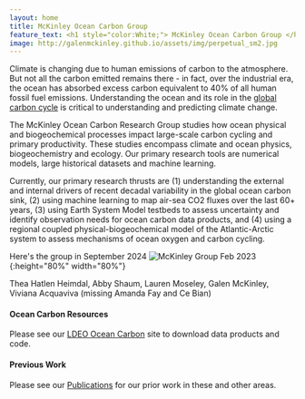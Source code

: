 ```yaml
---
layout: home
title: McKinley Ocean Carbon Group 
feature_text: <h1 style="color:White;"> McKinley Ocean Carbon Group </h1>
image: http://galenmckinley.github.io/assets/img/perpetual_sm2.jpg
---
```


Climate is changing due to human emissions of carbon to the atmosphere. But not all the carbon emitted remains there - in fact, over the industrial era, the ocean has absorbed excess carbon equivalent to 40% of all human fossil fuel emissions. Understanding the ocean and its role in the [global carbon cycle](https://galenmckinley.github.io/CarbonCycle/) is critical to understanding and predicting climate change.

The McKinley Ocean Carbon Research Group studies how ocean physical and biogeochemical processes impact large-scale carbon cycling and primary productivity. These studies encompass climate and ocean physics, biogeochemistry and ecology.  Our primary research tools are numerical models, large historical datasets and machine learning. 

Currently, our primary research thrusts are (1) understanding the external and internal drivers of recent decadal variability in the global ocean carbon sink, (2) using machine learning to map air-sea CO2 fluxes over the last 60+ years, (3) using Earth System Model testbeds to assess uncertainty and identify observation needs for ocean carbon data products, and (4) using a regional coupled physical-biogeochemical model of the Atlantic-Arctic system to assess mechanisms of ocean oxygen and carbon cycling. 

Here's the group in September 2024 
![McKinley Group Feb 2023]({{site.baseurl}}/assets/img/Group_20Sept2024_sm.jpeg){:height="80%" width="80%"}

Thea Hatlen Heimdal, Abby Shaum, Lauren Moseley, Galen McKinley, Viviana Acquaviva (missing Amanda Fay and Ce Bian)

#### Ocean Carbon Resources
Please see our [LDEO Ocean Carbon](https://oceancarbon.ldeo.columbia.edu) site to download data products and code.

#### Previous Work  
Please see our [Publications]({{site.baseurl}}/publications) for our prior work in these and other areas.



